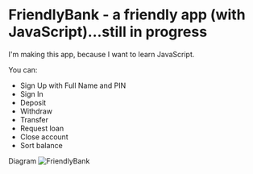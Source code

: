 # FriendlyBank - a friendly app (with JavaScript)...still in progress
I'm making this app, because I want to learn JavaScript.

You can: 
* Sign Up with Full Name and PIN
* Sign In
* Deposit
* Withdraw
* Transfer
* Request loan
* Close account
* Sort balance

Diagram
![FriendlyBank](https://github.com/Asavei16/FriendlyBank/assets/57408487/7bb04929-59c1-494f-b369-1a2437bff370)
